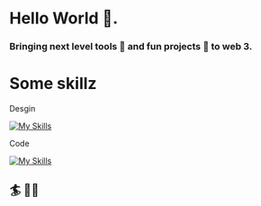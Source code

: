 # Hello World 👋. 

### Bringing next level tools 🤖 and fun projects 🌄 to web 3.


# Some skillz

Desgin

[![My Skills](https://skillicons.dev/icons?i=blender,unity,unreal,ai,ps,ae,figma&sketchup=3)](https://skillicons.dev)


Code

[![My Skills](https://skillicons.dev/icons?i=pug,threejs,js,html,css,react,nextjs,nodejs,ipfs,solidity,bots&tailwind=3)](https://skillicons.dev)

## 🏄 ✌🏻
